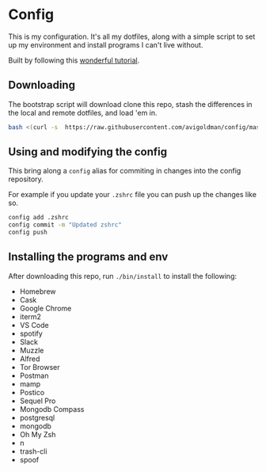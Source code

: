 # Config

This is my configuration. It's all my dotfiles, along with a simple script to set up my environment and install programs I can't live without.

Built by following this [wonderful tutorial](https://developer.atlassian.com/blog/2016/02/best-way-to-store-dotfiles-git-bare-repo/).

## Downloading

The bootstrap script will download clone this repo, stash the differences in the local and remote dotfiles, and load 'em in.

```sh
bash <(curl -s  https://raw.githubusercontent.com/avigoldman/config/master/bin/bootstrap)
```

## Using and modifying the config

This bring along a `config` alias for commiting in changes into the config repository.


For example if you update your `.zshrc` file you can push up the changes like so.

```sh
config add .zshrc
config commit -m "Updated zshrc"
config push
```

## Installing the programs and env

After downloading this repo, run `./bin/install` to install the following:
* Homebrew
* Cask
* Google Chrome
* iterm2
* VS Code
* spotify
* Slack
* Muzzle
* Alfred
* Tor Browser
* Postman
* mamp
* Postico
* Sequel Pro
* Mongodb Compass
* postgresql
* mongodb
* Oh My Zsh
* n
* trash-cli
* spoof
